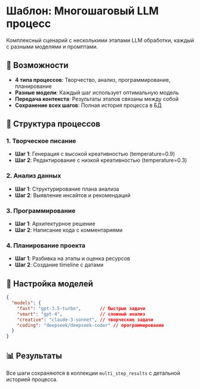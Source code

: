 # Шаблон: Многошаговый LLM процесс

Комплексный сценарий с несколькими этапами LLM обработки, каждый с разными моделями и промптами.

## 🎯 Возможности

- **4 типа процессов**: Творчество, анализ, программирование, планирование
- **Разные модели**: Каждый шаг использует оптимальную модель
- **Передача контекста**: Результаты этапов связаны между собой
- **Сохранение всех шагов**: Полная история процесса в БД

## 🧩 Структура процессов

### 1. Творческое писание
- **Шаг 1**: Генерация с высокой креативностью (temperature=0.9)
- **Шаг 2**: Редактирование с низкой креативностью (temperature=0.3)

### 2. Анализ данных  
- **Шаг 1**: Структурирование плана анализа
- **Шаг 2**: Выявление инсайтов и рекомендаций

### 3. Программирование
- **Шаг 1**: Архитектурное решение
- **Шаг 2**: Написание кода с комментариями

### 4. Планирование проекта
- **Шаг 1**: Разбивка на этапы и оценка ресурсов
- **Шаг 2**: Создание timeline с датами

## 🔧 Настройка моделей

```json
{
  "models": {
    "fast": "gpt-3.5-turbo",       // быстрые задачи
    "smart": "gpt-4",              // сложный анализ  
    "creative": "claude-3-sonnet", // творческие задачи
    "coding": "deepseek/deepseek-coder" // программирование
  }
}
```

## 📊 Результаты

Все шаги сохраняются в коллекции `multi_step_results` с детальной историей процесса. 